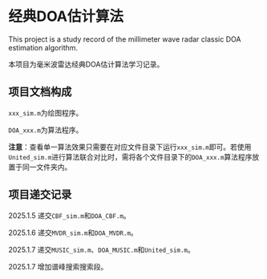 # 经典DOA估计算法
This project is a study record of the millimeter wave radar classic DOA estimation algorithm.

本项目为毫米波雷达经典DOA估计算法学习记录。

## 项目文档构成

`xxx_sim.m`为绘图程序。

`DOA_xxx.m`为算法程序。

**注意**：查看单一算法效果只需要在对应文件目录下运行`xxx_sim.m`即可。若使用`United_sim.m`进行算法联合对比时，需将各个文件目录下的`DOA_xxx.m`算法程序放置于同一文件夹内。

## 项目递交记录

2025.1.5 递交`CBF_sim.m`和`DOA_CBF.m`。

2025.1.6 递交`MVDR_sim.m`和`DOA_MVDR.m`。

2025.1.7 递交`MUSIC_sim.m`、`DOA_MUSIC.m`和`United_sim.m`。

2025.1.7 增加谱峰搜索搜索段。
